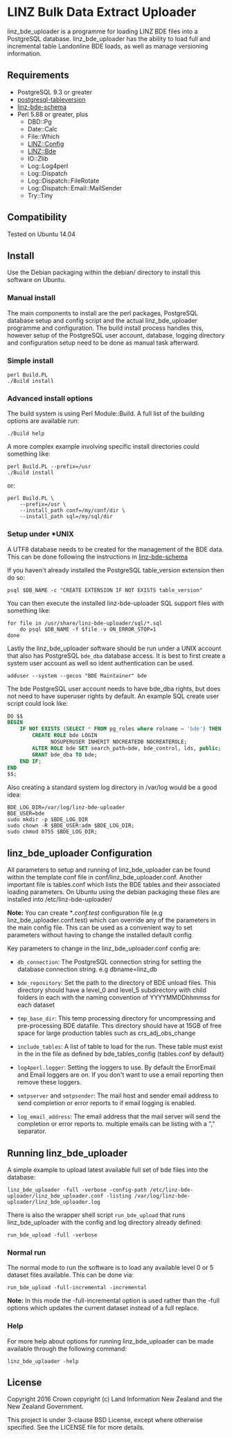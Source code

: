 # LINZ Bulk Data Extract Uploader

linz_bde_uploader is a programme for loading LINZ BDE files into a PostgreSQL
database. linz_bde_uploader has the ability to load full and incremental table
Landonline BDE loads, as well as manage versioning information.

## Requirements

* PostgreSQL 9.3 or greater
* [postgresql-tableversion](https://github.com/linz/postgresql-tableversion)
* [linz-bde-schema](https://github.com/linz/linz-bde-schema)
* Perl 5.88 or greater, plus
    - DBD::Pg
    - Date::Calc
    - File::Which
    - [LINZ::Config](https://github.com/linz/linz_utils_perl)
    - [LINZ::Bde](https://github.com/linz/linz_bde_perl)
    - IO::Zlib
    - Log::Log4perl
    - Log::Dispatch
    - Log::Dispatch::FileRotate
    - Log::Dispatch::Email::MailSender
    - Try::Tiny

## Compatibility

Tested on Ubuntu 14.04

## Install

Use the Debian packaging within the debian/ directory to install this software on Ubuntu.

### Manual install

The main components to install are the perl packages, PostgreSQL database
setup and config script and the actual linz_bde_uploader programme and
configuration. The build install process handles this, however setup of the
PostgreSQL user account, database, logging directory and configuration setup need
to be done as manual task afterward.

### Simple install

```shell
perl Build.PL
./Build install
```

### Advanced install options

The build system is using Perl Module::Build. A full list of the building
options are available run:

```shell
./Build help
```

A more complex example involving specific install directories could something
like:

```shell
perl Build.PL --prefix=/usr
./Build install
```

or:

```shell
perl Build.PL \
    --prefix=/usr \
    --install_path conf=/my/conf/dir \
    --install_path sql=/my/sql/dir
```

### Setup under *UNIX

A UTF8 database needs to be created for the management of the BDE data.
This can be done following the instructions in
[linz-bde-schema](https://github.com/linz/linz-bde-schema)

If you haven't already installed the PostgreSQL table_version extension then do
so:

```shell
psql $DB_NAME -c "CREATE EXTENSION IF NOT EXISTS table_version"
```

You can then execute the installed linz-bde-uploader SQL support files with
something like:

```shell
for file in /usr/share/linz-bde-uploader/sql/*.sql
    do psql $DB_NAME -f $file -v ON_ERROR_STOP=1
done
```

Lastly the linz_bde_uploader software should be run under a UNIX account that
also has PostgreSQL ``bde_dba`` database access. It is best to first create a
system user account as well so ident authentication can be used.

```shell
adduser --system --gecos "BDE Maintainer" bde
```

The bde PostgreSQL user account needs to have bde_dba rights, but does not
need to have superuser rights by default. An example SQL create user script
could look like:

```sql
DO $$
BEGIN
    IF NOT EXISTS (SELECT * FROM pg_roles where rolname = 'bde') THEN
        CREATE ROLE bde LOGIN
              NOSUPERUSER INHERIT NOCREATEDB NOCREATEROLE;
        ALTER ROLE bde SET search_path=bde, bde_control, lds, public;
        GRANT bde_dba TO bde;
    END IF;
END
$$;
```
Also creating a standard system log directory in /var/log would be a good idea:

```shell
BDE_LOG_DIR=/var/log/linz-bde-uploader
BDE_USER=bde
sudo mkdir -p $BDE_LOG_DIR
sudo chown -R $BDE_USER:adm $BDE_LOG_DIR;
sudo chmod 0755 $BDE_LOG_DIR;
```

## linz_bde_uploader Configuration

All parameters to setup and running of linz_bde_uploader can be found within the
template conf file in conf/linz_bde_uploader.conf. Another important file is
tables.conf which lists the BDE tables and their associated loading parameters.
On Ubuntu using the debian packaging these files are installed into /etc/linz-bde-uploader/

**Note:** You can create **.conf.test* configuration file (e.g linz_bde_uploader.conf.test)
which can override any of the parameters in the main config file. This can be used as a
convenient way to set parameters without having to change the installed default config

Key parameters to change in the linz_bde_uploader.conf config are:

* ``db_connection``: The PostgreSQL connection string for setting the database
connection string. e.g dbname=linz_db

* ``bde_repository``: Set the path to the directory of BDE unload files.
This directory should have a level_0 and level_5 subdirectory with child folders
in each with the naming convention of YYYYMMDDhhmmss for each dataset

* ``tmp_base_dir``: This temp processing directory for uncompressing and
pre-processing BDE datafile. This directory should have at 15GB of free
space for large production tables such as crs_adj_obs_change

* ``include_tables``: A list of table to load for the run. These table must exist
in the in the file as defined by bde_tables_config (tables.conf by default)

* ``log4perl.logger``: Setting the loggers to use. By default the ErrorEmail and
Email loggers are on. If you don't want to use a email reporting then remove these
loggers.

* ``smtpserver`` and ``smtpsender``: The mail host and sender email address to send
completion or error reports to if email logging is enabled.

* ``log_email_address``: The email address that the mail server will send the
completion or error reports to. multiple emails can be listing with a "," separator.
    
## Running linz_bde_uploader

A simple example to upload latest available full set of bde files into the
database:

```shell
linz_bde_uploader -full -verbose -config-path /etc/linz-bde-uploader/linz_bde_uploader.conf -listing /var/log/linz-bde-uploader/linz_bde_uploader.log
```

There is also the wrapper shell script ``run_bde_upload`` that runs
linz_bde_uploader with the config and log directory already defined:

```shell
run_bde_upload -full -verbose
```

### Normal run
The normal mode to run the software is to load any available level 0 or 5
dataset files available. This can be done via:

```shell
run_bde_upload -full-incremental -incremental
```

**Note:** In this mode the -full-incremental option is used rather than the -full
options which updates the current dataset instead of a full replace.

### Help
For more help about options for running linz_bde_uploader can be made available
through the following command:

```shell
linz_bde_uploader -help
```

## License

Copyright 2016 Crown copyright (c) Land Information New Zealand and the New
Zealand Government.

This project is under 3-clause BSD License, except where otherwise specified.
See the LICENSE file for more details.
